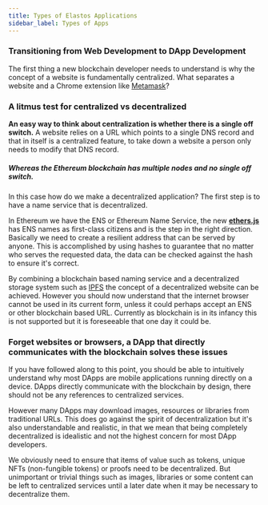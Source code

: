 ```yaml
---
title: Types of Elastos Applications
sidebar_label: Types of Apps
---
```


### Transitioning from Web Development to DApp Development

The first thing a new blockchain developer needs to understand is why the concept of a website is fundamentally
centralized. What separates a website and a Chrome extension like [Metamask](https://metamask.io)?


### A litmus test for centralized vs decentralized

**An easy way to think about centralization is whether there is a single off switch.** A website relies on a URL which 
points to a single DNS record and that in itself is a centralized feature, to take down a website a person only needs to
modify that DNS record.


##### Whereas the Ethereum blockchain has multiple nodes and no single off switch.

In this case how do we make a decentralized application? The first step is to have a name service that is decentralized.

In Ethereum we have the ENS or Ethereum Name Service, the new **[ethers.js](https://docs.ethers.io/ethers.js/html)** has
ENS names as first-class citizens and is the step in the right direction. Basically we need to create a resilient
address that can be served by anyone. This is accomplished by using hashes to guarantee that no matter who serves the
requested data, the data can be checked against the hash to ensure it's correct.

By combining a blockchain based naming service and a decentralized storage system such as [IPFS](https://ipfs.io) the concept of a decentralized
website can be achieved. However you should now understand that the internet browser cannot be used in its 
current form, unless it could perhaps accept an ENS or other blockchain based URL. Currently as blockchain is in its
infancy this is not supported but it is foreseeable that one day it could be.


### Forget websites or browsers, a DApp that directly communicates with the blockchain solves these issues

If you have followed along to this point, you should be able to intuitively understand why most DApps are mobile applications
running directly on a device. DApps directly communicate with the blockchain by design, there should not be any references to
centralized services.

However many DApps may download images, resources or libraries from traditional URLs. This does go against the spirit of 
decentralization but it's also understandable and realistic, in that we mean that being completely decentralized is idealistic and not
the highest concern for most DApp developers.

We obviously need to ensure that items of value such as tokens, unique NFTs (non-fungible tokens) or proofs need to be decentralized.
But unimportant or trivial things such as images, libraries or some content can be left to centralized services until
a later date when it may be necessary to decentralize them.  


